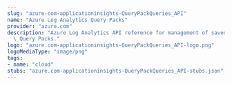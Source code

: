 ```yaml
---
slug: "azure-com-applicationinsights-QueryPackQueries_API"
name: "Azure Log Analytics Query Packs"
provider: "azure.com"
description: "Azure Log Analytics API reference for management of saved Queries within\
  \ Query Packs."
logo: "azure.com-applicationinsights-QueryPackQueries_API-logo.png"
logoMediaType: "image/png"
tags:
- name: "cloud"
stubs: "azure.com-applicationinsights-QueryPackQueries_API-stubs.json"
---
```

